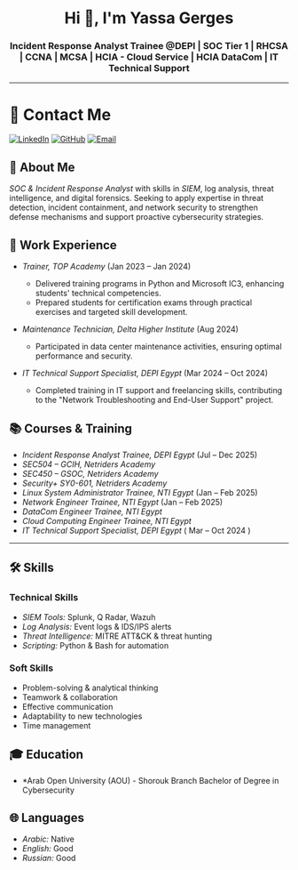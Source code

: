 

<h1 align="center">Hi 👋, I'm Yassa Gerges </h1>
<h3 align="center">Incident Response Analyst Trainee @DEPI | SOC Tier 1 | RHCSA | CCNA | MCSA | HCIA - Cloud Service | HCIA DataCom | IT Technical Support</h3>



---
# 📧 Contact Me
[![LinkedIn](https://img.shields.io/badge/LinkedIn-Profile-blue)](https://www.linkedin.com/in/yassa-gerges/)
[![GitHub](https://img.shields.io/badge/GitHub-Profile-black)](https://github.com/yassagerges)
[![Email](https://img.shields.io/badge/EmailProfile-blue)](mailto:yassagerges2030@gmail.com)

## 👤 About Me
*SOC & Incident Response Analyst* with skills in *SIEM*, log analysis, threat intelligence, and digital forensics. Seeking to apply 
expertise in threat detection, incident containment, and network security to strengthen defense mechanisms and support 
proactive cybersecurity strategies. 
## 💼 Work Experience
- *Trainer, TOP Academy* (Jan 2023 – Jan 2024)
  - Delivered training programs in Python and Microsoft IC3, enhancing students' technical competencies.
  - Prepared students for certification exams through practical exercises and targeted skill development.

- *Maintenance Technician, Delta Higher Institute* (Aug 2024)
  - Participated in data center maintenance activities, ensuring optimal performance and security.

- *IT Technical Support Specialist, DEPI Egypt* (Mar 2024 – Oct 2024)
  - Completed training in IT support and freelancing skills, contributing to the "Network Troubleshooting and End-User  Support" project.

## 📚 Courses & Training
- *Incident Response Analyst Trainee, DEPI Egypt* (Jul – Dec 2025)
- *SEC504 – GCIH, Netriders Academy*
- *SEC450 – GSOC, Netriders Academy*
- *Security+ SY0-601, Netriders Academy*
- *Linux System Administrator Trainee, NTI Egypt* (Jan – Feb 2025)
- *Network Engineer Trainee, NTI Egypt* (Jan – Feb 2025)
- *DataCom Engineer Trainee, NTI Egypt*
- *Cloud Computing Engineer Trainee, NTI Egypt*
- *IT Technical Support Specialist, DEPI Egypt* ( Mar – Oct 2024 ) 
---
## 🛠 Skills
### Technical Skills
- *SIEM Tools:* Splunk, Q Radar, Wazuh
- *Log Analysis:* Event logs & IDS/IPS alerts
- *Threat Intelligence:* MITRE ATT&CK & threat hunting
- *Scripting:* Python & Bash for automation

### Soft Skills
- Problem-solving & analytical thinking
- Teamwork & collaboration
- Effective communication
- Adaptability to new technologies
- Time management

## 🎓 Education
- *Arab Open University (AOU) - Shorouk Branch
   Bachelor of Degree in Cybersecurity


## 🌐 Languages
- *Arabic:* Native
- *English:* Good
- *Russian:* Good

